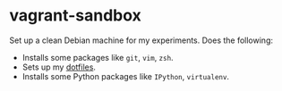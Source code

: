 # vagrant-sandbox

Set up a clean Debian machine for my experiments. Does the following:

* Installs some packages like `git`, `vim`, `zsh`.
* Sets up my [dotfiles](https://github.com/vaidik/dotfiles).
* Installs some Python packages like `IPython`, `virtualenv`.
